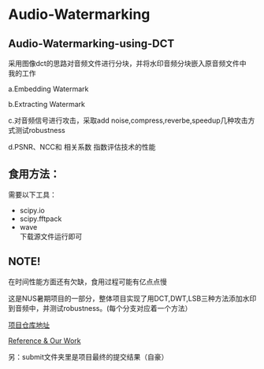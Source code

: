 # Audio-Watermarking
## Audio-Watermarking-using-DCT

采用图像dct的思路对音频文件进行分块，并将水印音频分块嵌入原音频文件中  
我的工作

a.Embedding Watermark

b.Extracting Watermark

c.对音频信号进行攻击，采取add noise,compress,reverbe,speedup几种攻击方式测试robustness

d.PSNR、NCC和 相关系数 指数评估技术的性能

## 食用方法：  
需要以下工具：  
 - scipy.io
 - scipy.fftpack
 - wave  
 下载源文件运行即可
 
 ## NOTE!
 在时间性能方面还有欠缺，食用过程可能有亿点点慢
 
 这是NUS暑期项目的一部分，整体项目实现了用DCT,DWT,LSB三种方法添加水印到音频中，并测试robustness。(每个分支对应着一个方法）
 
 [项目仓库地址](https://github.com/Eipi15926/Audio-Steganography-and-Watermark/tree/master)
 
 [Reference & Our Work](https://www.notion.so/5ffb5a886980429794fa265240bc0fb9?v=177c555b270246e0bdd788763e997c14)

 另：submit文件夹里是项目最终的提交结果（自豪）
 
